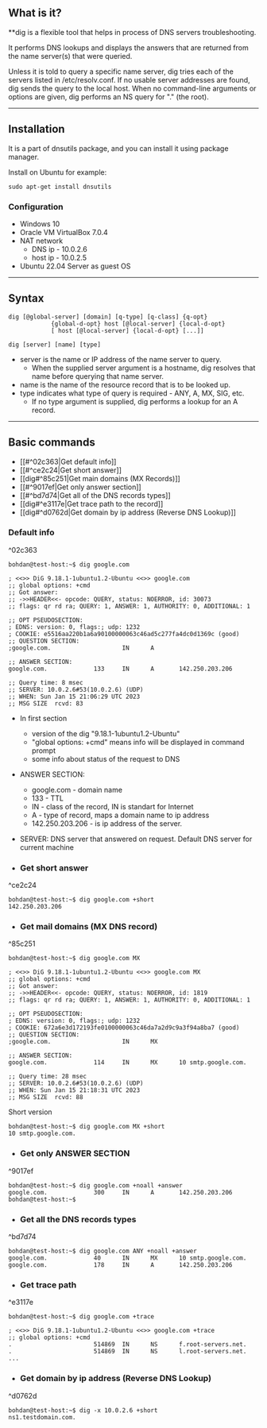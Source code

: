## What is it? 

**dig is a flexible tool that helps in process of DNS servers troubleshooting.

It performs DNS lookups and displays the answers that are returned from the name server(s) that were queried.

Unless it is told to query a specific name server, dig tries each of the servers listed in /etc/resolv.conf. If no usable server addresses are found, dig sends the query to the local host. When no command-line arguments or options are given, dig performs an NS query for "." (the root).

***
## Installation

It is a part of dnsutils package, and you can install it using package manager.

Install on Ubuntu for example:
```
sudo apt-get install dnsutils
```

### Configuration
- Windows 10
- Oracle VM VirtualBox 7.0.4
- NAT network
	- DNS ip    - 10.0.2.6
	- host ip   - 10.0.2.5
- Ubuntu 22.04 Server as guest OS

***
## Syntax

```
dig [@global-server] [domain] [q-type] [q-class] {q-opt}
            {global-d-opt} host [@local-server] {local-d-opt}
            [ host [@local-server] {local-d-opt} [...]]

dig [server] [name] [type]
```

- server   is the name or IP address of the name server to query.
	- When the supplied server argument is a hostname, dig resolves that name before querying that name server.
- name   is the name of the resource record that is to be looked up.
-  type    indicates what type of query is required - ANY, A, MX, SIG, etc.
	- If no type argument is supplied, dig performs a lookup for an A record.
***

## Basic commands

- [[#^02c363|Get default info]]
- [[#^ce2c24|Get short answer]]
- [[dig#^85c251|Get main domains (MX Records)]]
- [[#^9017ef|Get only answer section]]
- [[#^bd7d74|Get all of the DNS records types]]
- [[dig#^e3117e|Get trace path to the record]]
- [[dig#^d0762d|Get domain by ip address (Reverse DNS Lookup)]]

### Default info
^02c363
```
bohdan@test-host:~$ dig google.com

; <<>> DiG 9.18.1-1ubuntu1.2-Ubuntu <<>> google.com
;; global options: +cmd
;; Got answer:
;; ->>HEADER<<- opcode: QUERY, status: NOERROR, id: 30073
;; flags: qr rd ra; QUERY: 1, ANSWER: 1, AUTHORITY: 0, ADDITIONAL: 1

;; OPT PSEUDOSECTION:
; EDNS: version: 0, flags:; udp: 1232
; COOKIE: e5516aa220b1a6a90100000063c46ad5c277fa4dc0d1369c (good)
;; QUESTION SECTION:
;google.com.                    IN      A

;; ANSWER SECTION:
google.com.             133     IN      A       142.250.203.206

;; Query time: 8 msec
;; SERVER: 10.0.2.6#53(10.0.2.6) (UDP)
;; WHEN: Sun Jan 15 21:06:29 UTC 2023
;; MSG SIZE  rcvd: 83
```
- In first section
	- version of the dig "9.18.1-1ubuntu1.2-Ubuntu"
	- "global options: +cmd" means info will be displayed in command prompt
	- some info about status of the request to DNS
- ANSWER SECTION:
	- google.com - domain name
	- 133 - TTL 
	- IN - class of the record, IN is standart for Internet
	- A - type of record, maps a domain name to ip address
	- 142.250.203.206 - is ip address of the server.
- SERVER: DNS server that answered on request. Default DNS server for current machine

- ### Get short answer
^ce2c24
```
bohdan@test-host:~$ dig google.com +short
142.250.203.206
```

- ### Get mail domains (MX DNS record)
^85c251
```
bohdan@test-host:~$ dig google.com MX

; <<>> DiG 9.18.1-1ubuntu1.2-Ubuntu <<>> google.com MX
;; global options: +cmd
;; Got answer:
;; ->>HEADER<<- opcode: QUERY, status: NOERROR, id: 1819
;; flags: qr rd ra; QUERY: 1, ANSWER: 1, AUTHORITY: 0, ADDITIONAL: 1

;; OPT PSEUDOSECTION:
; EDNS: version: 0, flags:; udp: 1232
; COOKIE: 672a6e3d172193fe0100000063c46da7a2d9c9a3f94a8ba7 (good)
;; QUESTION SECTION:
;google.com.                    IN      MX

;; ANSWER SECTION:
google.com.             114     IN      MX      10 smtp.google.com.

;; Query time: 28 msec
;; SERVER: 10.0.2.6#53(10.0.2.6) (UDP)
;; WHEN: Sun Jan 15 21:18:31 UTC 2023
;; MSG SIZE  rcvd: 88
```
Short version
```
bohdan@test-host:~$ dig google.com MX +short
10 smtp.google.com.
```

- ### Get only ANSWER SECTION
^9017ef
```
bohdan@test-host:~$ dig google.com +noall +answer
google.com.             300     IN      A       142.250.203.206
bohdan@test-host:~$
```

- ### Get all the DNS records types
^bd7d74
```
bohdan@test-host:~$ dig google.com ANY +noall +answer
google.com.             40      IN      MX      10 smtp.google.com.
google.com.             178     IN      A       142.250.203.206
```

- ### Get trace path 
^e3117e
```
bohdan@test-host:~$ dig google.com +trace

; <<>> DiG 9.18.1-1ubuntu1.2-Ubuntu <<>> google.com +trace
;; global options: +cmd
.                       514869  IN      NS      f.root-servers.net.
.                       514869  IN      NS      l.root-servers.net.
...
```

- ### Get domain by ip address (Reverse DNS Lookup)
^d0762d
```
bohdan@test-host:~$ dig -x 10.0.2.6 +short
ns1.testdomain.com.
```

